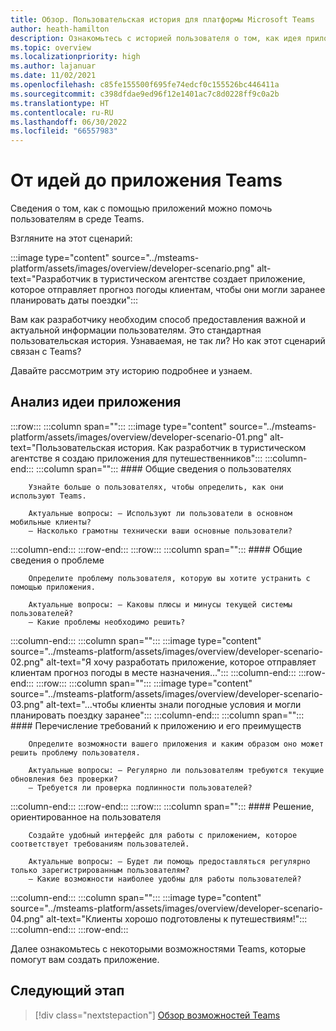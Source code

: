 ```yaml
---
title: Обзор. Пользовательская история для платформы Microsoft Teams
author: heath-hamilton
description: Ознакомьтесь с историей пользователя о том, как идея приложения соответствует требованиям пользователей на платформе Microsoft Teams.
ms.topic: overview
ms.localizationpriority: high
ms.author: lajanuar
ms.date: 11/02/2021
ms.openlocfilehash: c85fe155500f695fe74edcf0c155526bc446411a
ms.sourcegitcommit: c398dfdae9ed96f12e1401ac7c8d0228ff9c0a2b
ms.translationtype: HT
ms.contentlocale: ru-RU
ms.lasthandoff: 06/30/2022
ms.locfileid: "66557983"
---
```

# <a name="from-ideas-to-teams-app"></a>От идей до приложения Teams

Сведения о том, как с помощью приложений можно помочь пользователям в среде Teams.

Взгляните на этот сценарий:

:::image type="content" source="../msteams-platform/assets/images/overview/developer-scenario.png" alt-text="Разработчик в туристическом агентстве создает приложение, которое отправляет прогноз погоды клиентам, чтобы они могли заранее планировать даты поездки":::

Вам как разработчику необходим способ предоставления важной и актуальной информации пользователям. Это стандартная пользовательская история. Узнаваемая, не так ли? Но как этот сценарий связан с Teams?

Давайте рассмотрим эту историю подробнее и узнаем.

## <a name="delve-into-app-ideation"></a>Анализ идеи приложения

:::row:::
   :::column span="":::
      :::image type="content" source="../msteams-platform/assets/images/overview/developer-scenario-01.png" alt-text="Пользовательская история. Как разработчик в туристическом агентстве я создаю приложения для путешественников":::
   :::column-end:::
   :::column span="":::
      #### <a name="understand-your-user"></a>Общие сведения о пользователях

        Узнайте больше о пользователях, чтобы определить, как они используют Teams. 
        
        Актуальные вопросы: – Используют ли пользователи в основном мобильные клиенты?
        – Насколько грамотны технически ваши основные пользователи?
   :::column-end:::
:::row-end:::
:::row:::
   :::column span="":::
      #### <a name="understand-the-problem"></a>Общие сведения о проблеме

        Определите проблему пользователя, которую вы хотите устранить с помощью приложения. 

        Актуальные вопросы: – Каковы плюсы и минусы текущей системы пользователей?
        – Какие проблемы необходимо решить?
   :::column-end:::
   :::column span="":::
       :::image type="content" source="../msteams-platform/assets/images/overview/developer-scenario-02.png" alt-text="Я хочу разработать приложение, которое отправляет клиентам прогноз погоды в месте назначения…":::
   :::column-end:::
:::row-end:::
:::row:::
   :::column span="":::
      :::image type="content" source="../msteams-platform/assets/images/overview/developer-scenario-03.png" alt-text="…чтобы клиенты знали погодные условия и могли планировать поездку заранее":::
   :::column-end:::
   :::column span="":::
      #### <a name="list-app-requirements-and-benefits"></a>Перечисление требований к приложению и его преимуществ

        Определите возможности вашего приложения и каким образом оно может решить проблему пользователя. 

        Актуальные вопросы: – Регулярно ли пользователям требуются текущие обновления без проверки?
        – Требуется ли проверка подлинности пользователей?
   :::column-end:::
:::row-end:::
:::row:::
   :::column span="":::
      #### <a name="user-centric-solution"></a>Решение, ориентированное на пользователя

        Создайте удобный интерфейс для работы с приложением, которое соответствует требованиям пользователей. 

        Актуальные вопросы: – Будет ли помощь предоставляться регулярно только зарегистрированным пользователям?
        – Какие возможности наиболее удобны для работы пользователей?
   :::column-end:::
   :::column span="":::
       :::image type="content" source="../msteams-platform/assets/images/overview/developer-scenario-04.png" alt-text="Клиенты хорошо подготовлены к путешествиям!":::
   :::column-end:::
:::row-end:::

Далее ознакомьтесь с некоторыми возможностями Teams, которые помогут вам создать приложение.

## <a name="next-step"></a>Следующий этап

> [!div class="nextstepaction"]
> [Обзор возможностей Teams](overview-explore.md)
